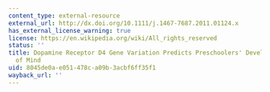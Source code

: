 ```yaml
---
content_type: external-resource
external_url: http://dx.doi.org/10.1111/j.1467-7687.2011.01124.x
has_external_license_warning: true
license: https://en.wikipedia.org/wiki/All_rights_reserved
status: ''
title: Dopamine Receptor D4 Gene Variation Predicts Preschoolers' Developing Theory
  of Mind
uid: 8045de0a-e051-478c-a09b-3acbf6ff35f1
wayback_url: ''
---
```

